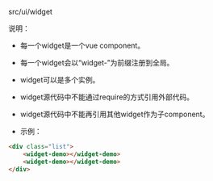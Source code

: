 src/ui/widget

说明：

* 每一个widget是一个vue component。

* 每一个widget会以“widget-”为前缀注册到全局。

* widget可以是多个实例。

* widget源代码中不能通过require的方式引用外部代码。

* widget源代码中不能再引用其他widget作为子component。

* 示例：

```html
<div class="list">
    <widget-demo></widget-demo>
    <widget-demo></widget-demo>
</div>
```



